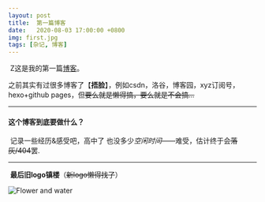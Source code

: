 ```yaml
---
layout: post
title:  第一篇博客
date:   2020-08-03 17:00:00 +0800
img: first.jpg
tags: [杂记, 博客]
---
```

​	Z这是我的第一篇[博客](https://xyz60552.github.io/)。

​	之前其实有过很多博客了【**捂脸**】，例如csdn，洛谷，博客园，xyz订阅号，hexo+github pages，但~~要么就是懒得搞，要么就是不会搞...~~

------

#### 这个博客到底要做什么？

​	记录一些经历&感受吧，高中了 也没多少*空闲时间*——难受，估计终于会~~落灰/404~~罢.

------

​	**最后旧logo镇楼**（~~新logo懒得找了~~）

![Flower and water]({{site.baseurl}}/images/pages/xyzlogo.png)